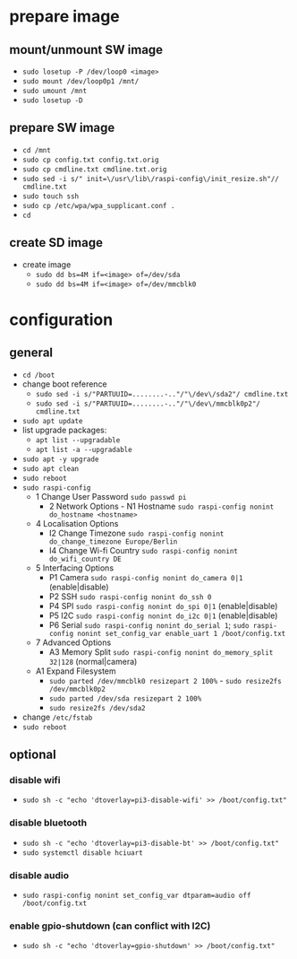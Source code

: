 # prepare image

## mount/unmount SW image
 - `sudo losetup -P /dev/loop0 <image>`
 - `sudo mount /dev/loop0p1 /mnt/`
 - `sudo umount /mnt`
 - `sudo losetup -D`

## prepare SW image
 - `cd /mnt`
 - `sudo cp config.txt config.txt.orig`
 - `sudo cp cmdline.txt cmdline.txt.orig`
 - `sudo sed -i s/" init=\/usr\/lib\/raspi-config\/init_resize.sh"// cmdline.txt`                                                    
 - `sudo touch ssh`
 - `sudo cp /etc/wpa/wpa_supplicant.conf .`
 - `cd`

## create SD image
 - create image
 	- `sudo dd bs=4M if=<image> of=/dev/sda`
	- `sudo dd bs=4M if=<image> of=/dev/mmcblk0`

# configuration

## general
 - `cd /boot`
 - change boot reference
 	- `sudo sed -i s/"PARTUUID=........-.."/"\/dev\/sda2"/ cmdline.txt`
	- `sudo sed -i s/"PARTUUID=........-.."/"\/dev\/mmcblk0p2"/ cmdline.txt`
 - `sudo apt update`
 - list upgrade packages:
 	- `apt list --upgradable`
	- `apt list -a --upgradable`
 - `sudo apt -y upgrade`
 - `sudo apt clean`
 - `sudo reboot`
 - `sudo raspi-config`
	- 1 Change User Password `sudo passwd pi`
        - 2 Network Options
                - N1 Hostname
                `sudo raspi-config nonint do_hostname <hostname>`
	- 4 Localisation Options
		- I2 Change Timezone
		`sudo raspi-config nonint do_change_timezone Europe/Berlin`
		- I4 Change Wi-fi Country
		`sudo raspi-config nonint do_wifi_country DE`
	- 5 Interfacing Options
		- P1 Camera
		`sudo raspi-config nonint do_camera 0|1` (enable|disable)
		- P2 SSH
		`sudo raspi-config nonint do_ssh 0`
		- P4 SPI
		`sudo raspi-config nonint do_spi 0|1` (enable|disable)
		- P5 I2C
		`sudo raspi-config nonint do_i2c 0|1` (enable|disable)
		- P6 Serial
		`sudo raspi-config nonint do_serial 1`; `sudo raspi-config nonint set_config_var enable_uart 1 /boot/config.txt`
	- 7 Advanced Options
		- A3 Memory Split
		`sudo raspi-config nonint do_memory_split 32|128` (normal|camera)
	- A1 Expand Filesystem
		- `sudo parted /dev/mmcblk0 resizepart 2 100%`
                - `sudo resize2fs /dev/mmcblk0p2`
		- `sudo parted /dev/sda resizepart 2 100%`
		- `sudo resize2fs /dev/sda2`
 - change `/etc/fstab`
 - `sudo reboot`

## optional

###  disable wifi
 - `sudo sh -c "echo 'dtoverlay=pi3-disable-wifi' >> /boot/config.txt"`

### disable bluetooth
 - `sudo sh -c "echo 'dtoverlay=pi3-disable-bt' >> /boot/config.txt"`
 - `sudo systemctl disable hciuart`

### disable audio
 - `sudo raspi-config nonint set_config_var dtparam=audio off /boot/config.txt`

### enable gpio-shutdown (can conflict with I2C)
 - `sudo sh -c "echo 'dtoverlay=gpio-shutdown' >> /boot/config.txt"`

